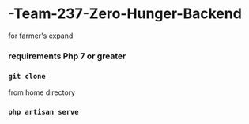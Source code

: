 # -Team-237-Zero-Hunger-Backend
for farmer's expand

### requirements  Php 7 or greater

###  `git clone `
 from home directory
### `php artisan serve `

